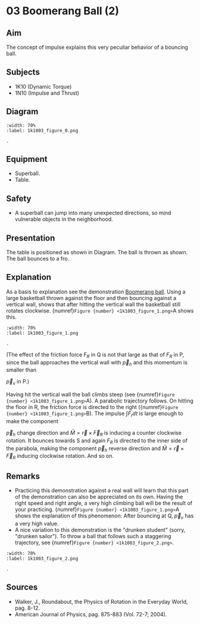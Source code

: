 # 03 Boomerang Ball (2)  
  
## Aim   
The concept of impulse explains this very peculiar behavior of a bouncing ball.    
  
## Subjects   
* 1K10 (Dynamic Torque) 
* 1N10 (Impulse and Thrust)   

## Diagram
   
```{figure} figures/figure_0.png  
:width: 70%  
:label: 1k1003_figure_0.png  

. 
```
     
  
## Equipment   
 *  Superball. 
 *  Table.   
  
## Safety   
 
 *  A superball can jump into many unexpected directions, so mind vulnerable objects in the neighborhood.
    
  
## Presentation   
 The table is positioned as shown in Diagram. The ball is thrown as shown. The ball bounces to a fro.    
  
## Explanation   
As a basis to explanation see the demonstration [Boomerang ball](../1K1002%20Boomerang%20Ball/1K1002.md). Using a large basketball thrown against the floor and then bouncing against a vertical wall, shows that after hitting the vertical wall the basketball still rotates clockwise. {numref}`Figure {number} <1k1003_figure_1.png>`A shows this.    

```{figure} figures/figure_1.png  
:width: 70%  
:label: 1k1003_figure_1.png  

. 
```

(The effect of the friction force $F_{R}$ in $\mathrm{Q}$ is not that large as that of $F_{R}$ in $\mathrm{P}$, since the ball approaches the vertical wall with $\vec{p}_{h}$ and this momentum is smaller than

$\vec{p}_{v}$ in P.)

Having hit the vertical wall the ball climbs steep (see {numref}`Figure {number} <1k1003_figure_1.png>`A). A parabolic trajectory follows. On hitting the floor in $\mathrm{R}$, the friction force is directed to the right ({numref}`Figure {number} <1k1003_figure_1.png>`B). The impulse $\int F_{r} d t$ is large enough to make the component

$\vec{p}_{h}$ change direction and $\bar{M}=\vec{r} \times \vec{F}_{R}$ is inducing a counter clockwise rotation. It bounces towards $\mathrm{S}$ and again $F_{R}$ is directed to the inner side of the parabola, making the component $\vec{p}_{h}$ reverse direction and $\bar{M}=\vec{r} \times \vec{F}_{R}$ inducing clockwise rotation. And so on.
  
## Remarks
- Practicing this demonstration against a real wall will learn that this part of the demonstration can also be appreciated on its own. Having the right speed and right angle, a very high climbing ball will be the result of your practicing. {numref}`Figure {number} <1k1003_figure_1.png>`A shows the explanation of this phenomenon: After bouncing at $\mathrm{Q}$, $\vec{p}_{v}$ has a very high value.
- A nice variation to this demonstration is the "drunken student" (sorry, "drunken sailor"). To throw a ball that follows such a staggering trajectory, see {numref}`Figure {number} <1k1003_figure_2.png>`.    
```{figure} figures/figure_2.png  
:width: 70%  
:label: 1k1003_figure_2.png  

.
```
  
## Sources
 *  Walker, J., Roundabout, the Physics of Rotation in the Everyday World, pag. 8-12. 
 *  American Journal of Physics, pag. 875-883 (Vol. 72-7; 2004).
  